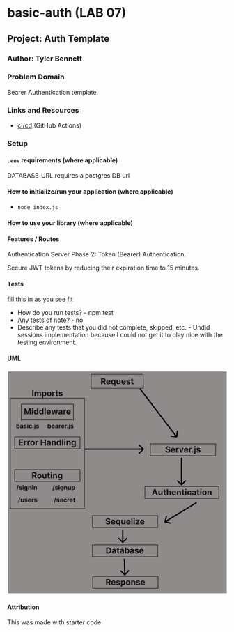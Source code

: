 # basic-auth (LAB 07)

## Project: Auth Template

### Author: Tyler Bennett

### Problem Domain  

Bearer Authentication template.

### Links and Resources

- [ci/cd](https://github.com/tyler-bennett52/bearer-auth/actions/new) (GitHub Actions)

### Setup

#### `.env` requirements (where applicable)

DATABASE_URL requires a postgres DB url

#### How to initialize/run your application (where applicable)

- `node index.js`

#### How to use your library (where applicable)

#### Features / Routes

Authentication Server Phase 2: Token (Bearer) Authentication.

Secure JWT tokens by reducing their expiration time to 15 minutes.

#### Tests

fill this in as you see fit

- How do you run tests? -  npm test
- Any tests of note? -  no
- Describe any tests that you did not complete, skipped, etc. -  Undid sessions implementation because I could not get it to play nice with the testing environment.

#### UML

![Lab-06 UML](assets/lab-07-uml.png)

#### Attribution

This was made with starter code
